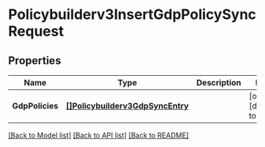 # Policybuilderv3InsertGdpPolicySyncRequest

## Properties
Name | Type | Description | Notes
------------ | ------------- | ------------- | -------------
**GdpPolicies** | [**[]Policybuilderv3GdpSyncEntry**](policybuilderv3GDPSyncEntry.md) |  | [optional] [default to null]

[[Back to Model list]](../README.md#documentation-for-models) [[Back to API list]](../README.md#documentation-for-api-endpoints) [[Back to README]](../README.md)

